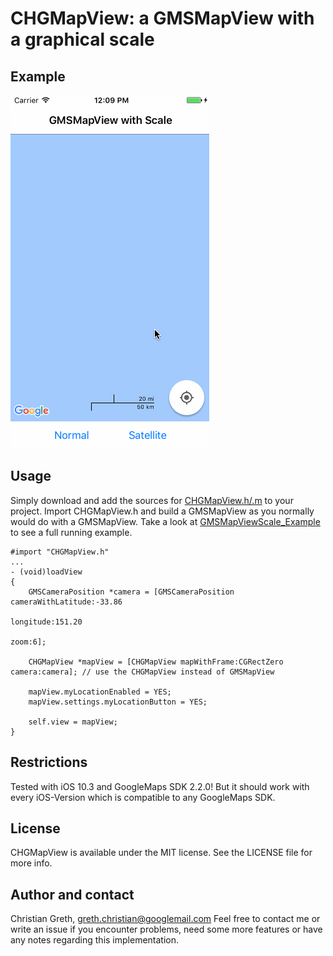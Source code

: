 # CHGMapView: a GMSMapView with a graphical scale

## Example

![Screenshot of example CHGMapViewController](example.gif)

## Usage

Simply download and add the sources for [CHGMapView.h/.m](/GMSMapViewScale_Example/GMSMapViewScale_Example) to your project. Import CHGMapView.h and build a GMSMapView as you normally would do with a GMSMapView. Take a look at [GMSMapViewScale_Example](/GMSMapViewScale_Example/GMSMapViewScale_Example) to see a full running example.

```objc
#import "CHGMapView.h"
...
- (void)loadView
{
    GMSCameraPosition *camera = [GMSCameraPosition cameraWithLatitude:-33.86
                                                            longitude:151.20
                                                                 zoom:6];

    CHGMapView *mapView = [CHGMapView mapWithFrame:CGRectZero camera:camera]; // use the CHGMapView instead of GMSMapView

    mapView.myLocationEnabled = YES;
    mapView.settings.myLocationButton = YES;

    self.view = mapView;
}
```

## Restrictions

Tested with iOS 10.3 and GoogleMaps SDK 2.2.0! But it should work with every iOS-Version which is compatible to any GoogleMaps SDK.

## License

CHGMapView is available under the MIT license. See the LICENSE file for more info.

## Author and contact

Christian Greth, greth.christian@googlemail.com
Feel free to contact me or write an issue if you encounter problems, need some more features or have any notes regarding this implementation.
